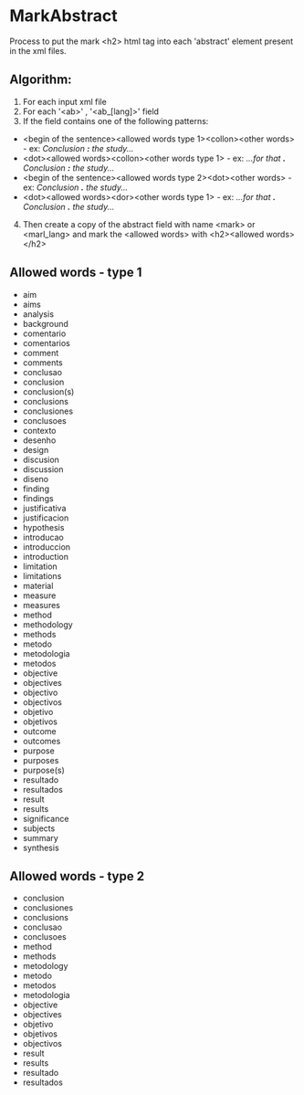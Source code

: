 # MarkAbstract
Process to put the mark &lt;h2> html tag into each 'abstract' element present in the xml files.

## Algorithm:

1. For each input xml file
2. For each '&lt;ab&gt;' , '&lt;ab_[lang]&gt;' field
3. If the field contains one of the following patterns:
  * &lt;begin of the sentence&gt;&lt;allowed words type 1&gt;&lt;collon&gt;&lt;other words&gt; - ex: *Conclusion **:** the study...*
  * &lt;dot&gt;&lt;allowed words&gt;&lt;collon&gt;<other words type 1&gt; - ex: *...for that **.** Conclusion **:** the study...*
  * &lt;begin of the sentence&gt;&lt;allowed words type 2&gt;&lt;dot&gt;<other words&gt; - ex: *Conclusion **.** the study...*
  * &lt;dot&gt;&lt;allowed words&gt;&lt;dor&gt;<other words type 1&gt; - ex: *...for that **.** Conclusion **.** the study...*
4. Then create a copy of the abstract field with name &lt;mark&gt; or &lt;marl_lang&gt; and mark the &lt;allowed words&gt; with &lt;h2&gt;&lt;allowed words&gt;&lt;/h2&gt;

## Allowed words - type 1

  * aim
  * aims
  * analysis
  * background
  * comentario
  * comentarios
  * comment
  * comments
  * conclusao
  * conclusion
  * conclusion(s)
  * conclusions
  * conclusiones
  * conclusoes
  * contexto
  * desenho
  * design
  * discusion
  * discussion
  * diseno
  * finding
  * findings
  * justificativa
  * justificacion
  * hypothesis
  * introducao
  * introduccion
  * introduction
  * limitation
  * limitations
  * material
  * measure
  * measures
  * method
  * methodology
  * methods
  * metodo
  * metodologia
  * metodos
  * objective
  * objectives
  * objectivo
  * objectivos
  * objetivo
  * objetivos
  * outcome
  * outcomes
  * purpose
  * purposes
  * purpose(s)
  * resultado
  * resultados
  * result
  * results
  * significance
  * subjects
  * summary
  * synthesis
  
  ## Allowed words - type 2
  
  * conclusion
  * conclusiones
  * conclusions
  * conclusao
  * conclusoes
  * method
  * methods
  * metodology
  * metodo
  * metodos
  * metodologia
  * objective
  * objectives
  * objetivo
  * objetivos
  * objectivos
  * result
  * results
  * resultado
  * resultados
